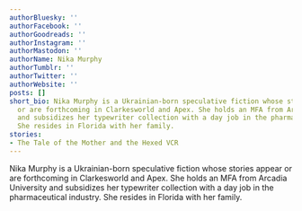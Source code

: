 ```yaml
---
authorBluesky: ''
authorFacebook: ''
authorGoodreads: ''
authorInstagram: ''
authorMastodon: ''
authorName: Nika Murphy
authorTumblr: ''
authorTwitter: ''
authorWebsite: ''
posts: []
short_bio: Nika Murphy is a Ukrainian-born speculative fiction whose stories appear
  or are forthcoming in Clarkesworld and Apex. She holds an MFA from Arcadia University
  and subsidizes her typewriter collection with a day job in the pharmaceutical industry.
  She resides in Florida with her family.
stories:
- The Tale of the Mother and the Hexed VCR
---
```


Nika Murphy is a Ukrainian-born speculative fiction whose stories appear or are forthcoming in Clarkesworld and Apex. She holds an MFA from Arcadia University and subsidizes her typewriter collection with a day job in the pharmaceutical industry. She resides in Florida with her family.